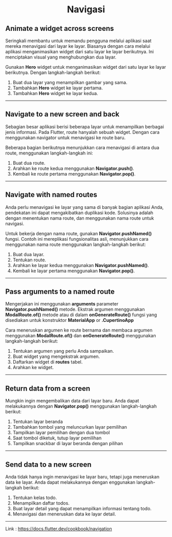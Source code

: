 <center><h1><b>Navigasi</b></h1></center>

## Animate a widget across screens
Seringkali membantu untuk memandu pengguna melalui aplikasi saat mereka menavigasi dari layar ke layar. Biasanya dengan cara melalui aplikasi menganimasikan widget dari satu layar ke layar berikutnya. Ini menciptakan visual yang menghubungkan dua layar.

Gunakan <b>Hero</b> widget untuk menganimasikan widget dari satu layar ke layar berikutnya. Dengan langkah-langkah berikut:

1. Buat dua layar yang menampilkan gambar yang sama.
2. Tambahkan <b>Hero</b> widget ke layar pertama.
3. Tambahkan <b>Hero</b> widget ke layar kedua.

<hr>

## Navigate to a new screen and back
Sebagian besar aplikasi berisi beberapa layar untuk menampilkan berbagai jenis informasi. Pada Flutter, route hanyalah sebuah widget. Dengan cara menggunakan navigator untuk menavigasi ke route baru.

Beberapa bagian berikutnya menunjukkan cara menavigasi di antara dua route, menggunakan langkah-langkah ini:

1. Buat dua route.
2. Arahkan ke route kedua menggunakan <b>Navigator.push()</b>.
3. Kembali ke route pertama menggunakan <b>Navigator.pop()</b>.

<hr>

## Navigate with named routes
Anda perlu menavigasi ke layar yang sama di banyak bagian aplikasi Anda, pendekatan ini dapat mengakibatkan duplikasi kode. Solusinya adalah dengan menentukan nama route, dan menggunakan nama route untuk navigasi.

Untuk bekerja dengan nama route, gunakan <b>Navigator.pushNamed()</b> fungsi. Contoh ini mereplikasi fungsionalitas asli, menunjukkan cara menggunakan nama route menggunakan langkah-langkah berikut:

1. Buat dua layar.
2. Tentukan route.
3. Arahkan ke layar kedua menggunakan <b>Navigator.pushNamed()</b>.
4. Kembali ke layar pertama menggunakan <b>Navigator.pop()</b>.

<hr>

## Pass arguments to a named route
Mengerjakan ini menggunakan <b>arguments</b> parameter <b>Navigator.pushNamed()</b> metode. Ekstrak argumen menggunakan <b>ModalRoute.of()</b> metode atau di dalam <b>onGenerateRoute()</b> fungsi yang disediakan untuk konstruktor <b>MaterialApp</b> or <b>.CupertinoApp</b>

Cara meneruskan argumen ke route bernama dan membaca argumen menggunakan <b>ModalRoute.of()</b> dan <b>onGenerateRoute()</b> menggunakan langkah-langkah berikut:

1. Tentukan argumen yang perlu Anda sampaikan.
2. Buat widget yang mengekstrak argumen.
3. Daftarkan widget di <b>routes</b> tabel.
4. Arahkan ke widget.

<hr>

## Return data from a screen
Mungkin ingin mengembalikan data dari layar baru. Anda dapat melakukannya dengan <b>Navigator.pop()</b> menggunakan langkah-langkah berikut:

1. Tentukan layar beranda
2. Tambahkan tombol yang meluncurkan layar pemilihan
3. Tampilkan layar pemilihan dengan dua tombol
4. Saat tombol diketuk, tutup layar pemilihan
5. Tampilkan snackbar di layar beranda dengan pilihan

<hr>

## Send data to a new screen
Anda tidak hanya ingin menavigasi ke layar baru, tetapi juga meneruskan data ke layar. Anda dapat melakukannya dengan enggunakan langkah-langkah berikut:

1. Tentukan kelas todo.
2. Menampilkan daftar todos.
3. Buat layar detail yang dapat menampilkan informasi tentang todo.
4. Menavigasi dan meneruskan data ke layar detail.

<hr>

</b>Link :</b> https://docs.flutter.dev/cookbook/navigation